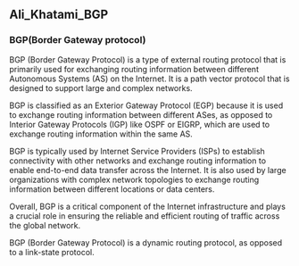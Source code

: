 ## Ali_Khatami_BGP
### BGP(Border Gateway protocol)

BGP (Border Gateway Protocol) is a type of external routing protocol that is primarily used for exchanging routing information between different Autonomous Systems (AS) on the Internet. It is a path vector protocol that is designed to support large and complex networks.

BGP is classified as an Exterior Gateway Protocol (EGP) because it is used to exchange routing information between different ASes, as opposed to Interior Gateway Protocols (IGP) like OSPF or EIGRP, which are used to exchange routing information within the same AS.

BGP is typically used by Internet Service Providers (ISPs) to establish connectivity with other networks and exchange routing information to enable end-to-end data transfer across the Internet. It is also used by large organizations with complex network topologies to exchange routing information between different locations or data centers.

Overall, BGP is a critical component of the Internet infrastructure and plays a crucial role in ensuring the reliable and efficient routing of traffic across the global network.

BGP (Border Gateway Protocol) is a dynamic routing protocol, as opposed to a link-state protocol.
